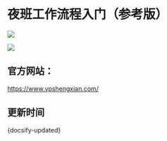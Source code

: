 # 夜班工作流程入门（参考版）

![](https://gitcode.net/GaloisField/WORKFLOWS4COMPANY/-/raw/master/resources/pic/about/门店3.jpeg)


![](https://gitcode.net/GaloisField/WORKFLOWS4COMPANY/-/raw/master/resources/pic/about/门店4.jpeg)


## 官方网站：

https://www.ypshengxian.com/




## 更新时间

{docsify-updated}
